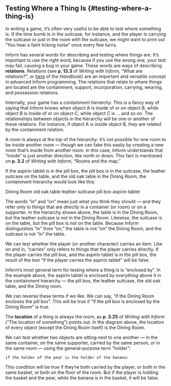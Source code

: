 ## Testing Where a Thing Is {#testing-where-a-thing-is}

In writing a game, it’s often very useful to be able to test where something is. If the time bomb is in the suitcase, for instance, and the player is carrying the suitcase or just in the room with the suitcase, we might want to print out “You hear a faint ticking noise” once every few turns.

Inform has several words for describing and testing where things are. It’s important to use the right word, because if you use the wrong one, your test may fail, causing a bug in your game. These words are ways of describing **relations**. Relations (see **p. 13.3** of _Writing with Inform_, “What are relations?”, or [here](../chapter_10_advanced_topics/relations.md#relations) of the _Handbook_) are an important and versatile concept in advanced Inform programming. The relations that relate to where things are located are the containment, support, incorporation, carrying, wearing, and possession relations.

Internally, your game has a _containment hierarchy_. This is a fancy way of saying that Inform knows when object A is inside of or on object B, while object B is inside of or on object C, while object C is … and so on. The relationships between objects in the hierarchy will be one or another of these relations. For instance, if object A is inside object B, they are related by the containment relation.

A room is always at the top of the hierarchy: it’s not possible for one room to be inside another room — though we can fake this easily by creating a new room that’s inside from another room. In this case, Inform understands that “inside” is just another direction, like north or down. This fact is mentioned on **p. 3.2** of _Writing with Inform_, “Rooms and the map.”

If the aspirin tablet is in the pill box, the pill box is in the suitcase, the leather suitcase on the table, and the old oak table in the Dining Room, the containment hierarchy would look like this:

Dining Room
        old oak table
                leather suitcase
                        pill box
                                aspirin tablet

The words “in” and “on” mean just what you think they should — and they refer only to things that are _directly_ in a container (or room) or on a supporter. In the hierarchy shown above, the table is in the Dining Room, but the leather suitcase is _not_ in the Dining Room. Likewise, the suitcase is on the table, but the pill box is _not_ on the table. Because Inform distinguishes “in” from “on,” the table is not “on” the Dining Room, and the suitcase is not “in” the table.

We can test whether the player (or another character) carries an item. Like on and in, “carries” only refers to things that the player carries directly. If the player carries the pill box, and the aspirin tablet is in the pill box, the result of the test “if the player carries the aspirin tablet” will be false.

Inform’s most general term for testing where a thing is is “enclosed by”. In the example above, the aspirin tablet is enclosed by _everything_ above it in the containment hierarchy — the pill box, the leather suitcase, the old oak table, and the Dining room.

We can reverse these terms if we like. We can say, “if the Dining Room encloses the pill box”. This will be true if “if the pill box is enclosed by the Dining Room” is true.

The **location** of a thing is always the room, as **p. 3.25** of _Writing with Inform_ (“The location of something”) points out. In the diagram above, the location of every object (except the Dining Room itself) is the Dining Room.

We can test whether two objects are sitting next to one another — in the same container, on the same supporter, carried by the same person, or in the same room — using the general-purpose term “holder”:

```inform7
if the holder of the pear is the holder of the banana:
```

This condition will be true if they’re both carried by the player, or both in the same basket, or both on the floor of the room. But if the player is holding the basket and the pear, while the banana is in the basket, it will be false.
